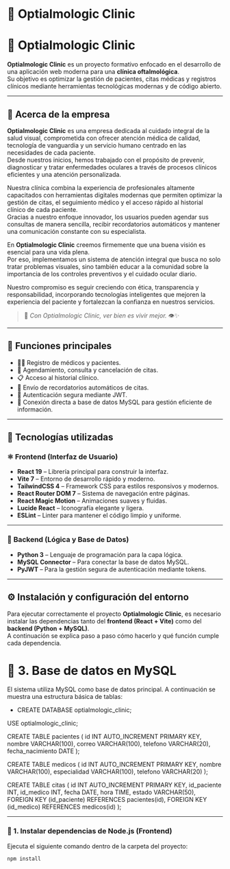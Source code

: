 # 🏥 Optialmologic Clinic

# 🏥 Optialmologic Clinic

**Optialmologic Clinic** es un proyecto formativo enfocado en el desarrollo de una aplicación web moderna para una **clínica oftalmológica**.  
Su objetivo es optimizar la gestión de pacientes, citas médicas y registros clínicos mediante herramientas tecnológicas modernas y de código abierto.

---

## 💼 Acerca de la empresa

**Optialmologic Clinic** es una empresa dedicada al cuidado integral de la salud visual, comprometida con ofrecer atención médica de calidad, tecnología de vanguardia y un servicio humano centrado en las necesidades de cada paciente.  
Desde nuestros inicios, hemos trabajado con el propósito de prevenir, diagnosticar y tratar enfermedades oculares a través de procesos clínicos eficientes y una atención personalizada.

Nuestra clínica combina la experiencia de profesionales altamente capacitados con herramientas digitales modernas que permiten optimizar la gestión de citas, el seguimiento médico y el acceso rápido al historial clínico de cada paciente.  
Gracias a nuestro enfoque innovador, los usuarios pueden agendar sus consultas de manera sencilla, recibir recordatorios automáticos y mantener una comunicación constante con su especialista.

En **Optialmologic Clinic** creemos firmemente que una buena visión es esencial para una vida plena.  
Por eso, implementamos un sistema de atención integral que busca no solo tratar problemas visuales, sino también educar a la comunidad sobre la importancia de los controles preventivos y el cuidado ocular diario.

Nuestro compromiso es seguir creciendo con ética, transparencia y responsabilidad, incorporando tecnologías inteligentes que mejoren la experiencia del paciente y fortalezcan la confianza en nuestros servicios.

> 💬 *Con Optialmologic Clinic, ver bien es vivir mejor.* 👁️✨

---

## 🧾 Funciones principales

- 👩‍⚕️ Registro de médicos y pacientes.  
- 📅 Agendamiento, consulta y cancelación de citas.  
- 📋 Acceso al historial clínico.  
- 🔔 Envío de recordatorios automáticos de citas.  
- 🔐 Autenticación segura mediante JWT.  
- 💾 Conexión directa a base de datos MySQL para gestión eficiente de información.  

---

## 🧠 Tecnologías utilizadas

### ⚛️ **Frontend (Interfaz de Usuario)**

- **React 19** – Librería principal para construir la interfaz.  
- **Vite 7** – Entorno de desarrollo rápido y moderno.  
- **TailwindCSS 4** – Framework CSS para estilos responsivos y modernos.  
- **React Router DOM 7** – Sistema de navegación entre páginas.  
- **React Magic Motion** – Animaciones suaves y fluidas.  
- **Lucide React** – Iconografía elegante y ligera.  
- **ESLint** – Linter para mantener el código limpio y uniforme.

---

### 🐍 **Backend (Lógica y Base de Datos)**

- **Python 3** – Lenguaje de programación para la capa lógica.  
- **MySQL Connector** – Para conectar la base de datos MySQL.  
- **PyJWT** – Para la gestión segura de autenticación mediante tokens.  

---

## ⚙️ Instalación y configuración del entorno

Para ejecutar correctamente el proyecto **Optialmologic Clinic**, es necesario instalar las dependencias tanto del **frontend (React + Vite)** como del **backend (Python + MySQL)**.  
A continuación se explica paso a paso cómo hacerlo y qué función cumple cada dependencia.

# 🧮 3. Base de datos en MySQL

El sistema utiliza MySQL como base de datos principal.
A continuación se muestra una estructura básica de tablas:

- CREATE DATABASE optialmologic_clinic;

USE optialmologic_clinic;

CREATE TABLE pacientes (
    id INT AUTO_INCREMENT PRIMARY KEY,
    nombre VARCHAR(100),
    correo VARCHAR(100),
    telefono VARCHAR(20),
    fecha_nacimiento DATE
);

CREATE TABLE medicos (
    id INT AUTO_INCREMENT PRIMARY KEY,
    nombre VARCHAR(100),
    especialidad VARCHAR(100),
    telefono VARCHAR(20)
);

CREATE TABLE citas (
    id INT AUTO_INCREMENT PRIMARY KEY,
    id_paciente INT,
    id_medico INT,
    fecha DATE,
    hora TIME,
    estado VARCHAR(50),
    FOREIGN KEY (id_paciente) REFERENCES pacientes(id),
    FOREIGN KEY (id_medico) REFERENCES medicos(id)
);


---

### 🧩 1. Instalar dependencias de Node.js (Frontend)

Ejecuta el siguiente comando dentro de la carpeta del proyecto:

```bash
npm install
